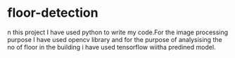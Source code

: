 # floor-detection
n this project I have used python to write my code.For the image processing purpose I have used opencv library and for the purpose of analysising the no of floor in the building i have used tensorflow wiitha predined model.
